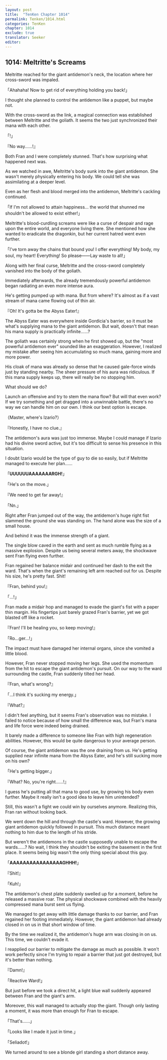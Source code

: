 ```yaml
---
layout: post
title:  "TenKen Chapter 1014"
permalink: Tenken/1014.html
categories: TenKen
chapter: 1014
exclude: true
translator: Seeker
editor: 
---
```

<h2>1014: Meltritte's Screams</h2>

 Meltritte reached for the giant antidemon's neck, the location where her cross-sword was impaled.

「Ahahaha! Now to get rid of everything holding you back!」

 I thought she planned to control the antidemon like a puppet, but maybe not.

 With the cross-sword as the link, a magical connection was established between Meltritte and the goliath. It seems the two just synchronized their mana with each other.

「!」

『No way……!』

 Both Fran and I were completely stunned. That's how surprising what happened next was.

 As we watched in awe, Meltritte's body sunk into the giant antidemon. She wasn't merely physically entering his body. We could tell she was assimilating at a deeper level.

 Even as her flesh and blood merged into the antidemon, Meltritte's cackling continued.

「If I'm not allowed to attain happiness... the world that shunned me shouldn't be allowed to exist either!」

 Meltritte's blood-curdling screams were like a curse of despair and rage upon the entire world, and everyone living there. She mentioned how she wanted to eradicate the dragonkin, but her current hatred went even further.

「I've torn away the chains that bound you! I offer everything! My body, my soul, my heart! Everything! So please――Lay waste to all!」

 Along with her final curse, Meltritte and the cross-sword completely vanished into the body of the goliath.

 Immediately afterwards, the already tremendously powerful antidemon began radiating an even more intense aura.

 He's getting pumped up with mana. But from where? It's almost as if a vast stream of mana came flowing out of thin air.

『Oh! It's gotta be the Abyss Eater!』

 The Abyss Eater was everywhere inside Gordicia's barrier, so it must be what's supplying mana to the giant antidemon. But wait, doesn't that mean his mana supply is practically infinite……?

 The goliath was certainly strong when he first showed up, but the "most powerful antidemon ever" sounded like an exaggeration. However, I realized my mistake after seeing him accumulating so much mana, gaining more and more power.

 His cloak of mana was already so dense that he caused gale-force winds just by standing nearby. The sheer pressure of his aura was ridiculous. If this mana supply keeps up, there will really be no stopping him.

 What should we do?

 Launch an offensive and try to stem the mana flow? But will that even work? If we try something and get dragged into a unwinnable battle, there's no way we can handle him on our own. I think our best option is escape.

（Master, where's Izario?）

『Honestly, I have no clue.』

 The antidemon's aura was just too immense. Maybe I could manage if Izario had his divine sword active, but it's too difficult to sense his presence in this situation.

 I doubt Izario would be the type of guy to die so easily, but if Meltritte managed to execute her plan……

「**UUUUUUAAAAAAARGH!**」

「He's on the move.」

『We need to get far away!』

「Nn.」

 Right after Fran jumped out of the way, the antidemon's huge right fist slammed the ground she was standing on. The hand alone was the size of a small house.

 And behind it was the immense strength of a giant.

 The single blow caved in the earth and sent as much rumble flying as a massive explosion. Despite us being several meters away, the shockwave sent Fran flying even further.

 Fran regained her balance midair and continued her dash to the exit the ward. That's when the giant's remaining left arm reached out for us. Despite his size, he's pretty fast. Shit!

『Fran, behind you!』

「...!」

 Fran made a midair hop and managed to evade the giant's fist with a paper thin margin. His fingertips just barely grazed Fran's barrier, yet we got blasted off like a rocket.

『Fran! I'll be healing you, so keep moving!』

「Ro...ger...!」

 The impact must have damaged her internal organs, since she vomited a little blood.

 However, Fran never stopped moving her legs. She used the momentum from the hit to escape the giant antidemon's pursuit. On our way to the ward surrounding the castle, Fran suddenly tilted her head.

『Fran, what's wrong?』

「...I think it's sucking my energy.」

『What?』

 I didn't feel anything, but it seems Fran's observation was no mistake. I failed to notice because of how small the difference was, but Fran's mana and life force were indeed being drained.

 It barely made a difference to someone like Fran with high regeneration abilities. However, this would be quite dangerous to your average person.

 Of course, the giant antidemon was the one draining from us. He's getting supplied near infinite mana from the Abyss Eater, and he's still sucking more on his own?

「He's getting bigger.」

『What? No, you're right……!』

 I guess he's putting all that mana to good use, by growing his body even further. Maybe it really isn't a good idea to leave him unintended?

 Still, this wasn't a fight we could win by ourselves anymore. Realizing this, Fran ran without looking back.

 We went down the hill and through the castle's ward. However, the growing giant antidemon quickly followed in pursuit. This much distance meant nothing to him due to the length of his stride.

 But weren't the antidemons in the castle supposedly unable to escape the wards……? No wait, I think they shouldn't be exiting the basement in the first place. It seems being big wasn't the only thing special about this guy.

「**AAAAAAAAAAAAAAAAGHHH!**」

『Shit!』

「Kuh!」

 The antidemon's chest plate suddenly swelled up for a moment, before he released a massive roar. The physical shockwave combined with the heavily compressed mana burst sent us flying.

 We managed to get away with little damage thanks to our barrier, and Fran regained her footing immediately. However, the giant antidemon had already closed in on us in that short window of time.

 By the time we realized it, the antidemon's huge arm was closing in on us. This time, we couldn't evade it.

 I reapplied our barrier to mitigate the damage as much as possible. It won't work perfectly since I'm trying to repair a barrier that just got destroyed, but it's better than nothing.

『Damn!』

「Reactive Ward!」

 But just before we took a direct hit, a light blue wall suddenly appeared between Fran and the giant's arm.

 Moreover, this wall managed to actually stop the giant. Though only lasting a moment, it was more than enough for Fran to escape.

「That's……」

「Looks like I made it just in time.」

「Seliadot!」

 We turned around to see a blonde girl standing a short distance away.



